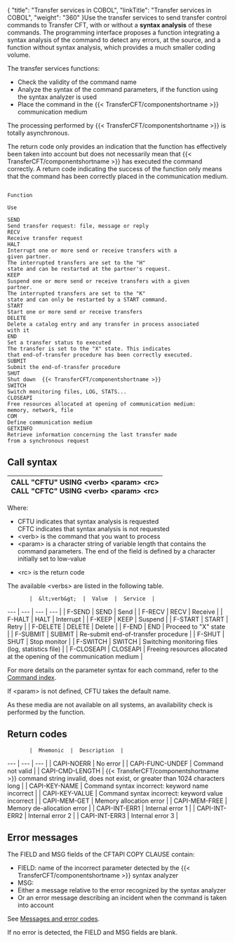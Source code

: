 {
    "title": "Transfer  services in COBOL",
    "linkTitle": "Transfer services in COBOL",
    "weight": "360"
}Use the transfer services to send transfer control commands to Transfer
CFT, with or without a **syntax analysis**
of these commands. The programming interface proposes a function integrating
a syntax analysis of the command to detect any errors, at the source,
and a function without syntax analysis, which provides a much smaller
coding volume.

The transfer services functions:

-   Check the validity
    of the command name
-   Analyze the syntax
    of the command parameters, if the function using the syntax analyzer is
    used
-   Place the command
    in the  {{< TransferCFT/componentshortname >}} communication medium

The processing performed by  {{< TransferCFT/componentshortname  >}} is totally asynchronous.

The return code only provides an indication that the function has effectively
been taken into account but does not necessarily mean that  {{< TransferCFT/componentshortname  >}}
has executed the command correctly. A return code indicating the success
of the function only means that the command has been correctly placed
in the communication medium.

```

Function

Use

SEND
Send transfer request: file, message or reply
RECV
Receive transfer request
HALT
Interrupt one or more send or receive transfers with a
given partner.
The interrupted transfers are set to the "H"
state and can be restarted at the partner's request.
KEEP
Suspend one or more send or receive transfers with a given
partner.
The interrupted transfers are set to the "K"
state and can only be restarted by a START command.
START
Start one or more send or receive transfers
DELETE
Delete a catalog entry and any transfer in process associated
with it
END
Set a transfer status to executed
The transfer is set to the "X" state. This indicates
that end-of-transfer procedure has been correctly executed.
SUBMIT
Submit the end-of-transfer procedure
SHUT
Shut down  {{< TransferCFT/componentshortname >}}
SWITCH
Switch monitoring files, LOG, STATS...
CLOSEAPI
Free resources allocated at opening of communication medium:
memory, network, file
COM
Define communication medium
GETXINFO
Retrieve information concerning the last transfer made
from a synchronous request
```
<span id="Call Syntax"></span>

## Call syntax


| CALL "CFTU" USING &lt;verb&gt; &lt;param&gt; &lt;rc&gt;<br /> CALL "CFTC" USING &lt;verb&gt; &lt;param&gt; &lt;rc&gt;  |
| --- |


Where:

-   CFTU indicates
    that syntax analysis is requested  
    CFTC indicates that syntax analysis is not requested
-   &lt;verb> is
    the command that you want to process
-   &lt;param> is
    a character string of variable length that contains the command parameters.
    The end of the field is defined by a character initially set to low-value

<!-- -->

-   &lt;rc> is the
    return code

The available &lt;verbs> are listed in the following table.


           |  &lt;verb&gt;  |  Value  |  Service  |
 --- | --- | --- | --- |
|  F-SEND  |  SEND  |  Send  |
|  F-RECV  |  RECV  |  Receive  |
|  F-HALT  |  HALT  |  Interrupt  |
|  F-KEEP  |  KEEP  |  Suspend  |
|  F-START  |  START  |  Retry  |
|  F-DELETE  |  DELETE  |  Delete  |
|  F-END  |  END  |  Proceed to "X" state  |
|  F-SUBMIT  |  SUBMIT  |  Re-submit end-of-transfer procedure  |
|  F-SHUT  |  SHUT  |  Stop monitor  |
|  F-SWITCH  |  SWITCH  |  Switching monitoring files<br /> (log, statistics file)  |
|  F-CLOSEAPI  |  CLOSEAPI  |  Freeing resources allocated at the opening of the communication medium  |


For more details on the parameter syntax for each command, refer to
the [Command index](../../../../c_intro_userinterfaces/command_summary).

If &lt;param> is not defined, CFTU
takes the default name.

As these media are not available on all systems, an availability check
is performed by the function.

## Return codes


           |  Mnemonic  |  Description  |
 --- | --- | --- |
|  CAPI-NOERR  |  No error  |
|  CAPI-FUNC-UNDEF  |  Command not valid  |
|  CAPI-CMD-LENGTH  |  {{< TransferCFT/componentshortname  >}} command string invalid, does not exist, or greater than 1024 characters long  |
|  CAPI-KEY-NAME  |  Command syntax incorrect: keyword name incorrect  |
|  CAPI-KEY-VALUE  |  Command syntax incorrect: keyword value incorrect  |
|  CAPI-MEM-GET  |  Memory allocation error  |
|  CAPI-MEM-FREE  |  Memory de-allocation error  |
|  CAPI-INT-ERR1  |  Internal error 1  |
|  CAPI-INT-ERR2  |  Internal error 2  |
|  CAPI-INT-ERR3  |  Internal error 3  |


## Error messages

The FIELD and MSG fields of the CFTAPI COPY CLAUSE contain:

-   FIELD: name of
    the incorrect parameter detected by the  {{< TransferCFT/componentshortname >}} syntax analyzer
-   MSG:
-   Either a message
    relative to the error recognized by the syntax analyzer
-   Or an error
    message describing an incident when the command is taken into account

See [Messages
and error codes](../../../../troubleshoot_intro/messages_and_error_codes_start_here).

If no error is detected, the FIELD and MSG fields are blank.
